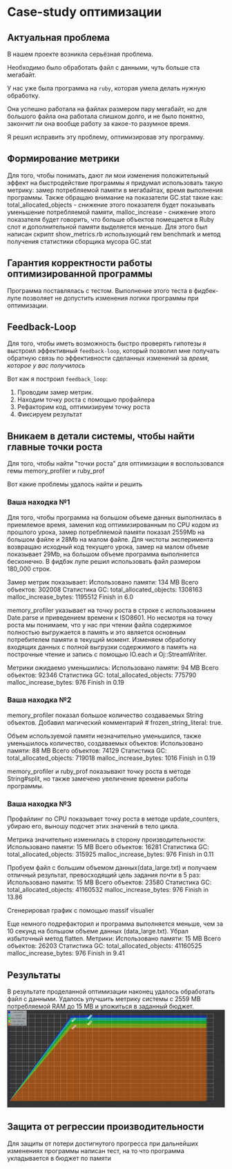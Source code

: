 # Case-study оптимизации

## Актуальная проблема
В нашем проекте возникла серьёзная проблема.

Необходимо было обработать файл с данными, чуть больше ста мегабайт.

У нас уже была программа на `ruby`, которая умела делать нужную обработку.

Она успешно работала на файлах размером пару мегабайт, но для большого файла она работала слишком долго, и не было понятно, закончит ли она вообще работу за какое-то разумное время.

Я решил исправить эту проблему, оптимизировав эту программу.

## Формирование метрики
Для того, чтобы понимать, дают ли мои изменения положительный эффект на быстродействие программы я придумал использовать такую метрику:
замер потребляемой памяти в мегабайтах, время выполнения программы.
Также обращаю внимание на показатели GC.stat такие как:
total_allocated_objects - снижение этого показателя будет показывать уменьшение потребляемой памяти,
malloc_increase - снижение этого показателя будет говорить, что больше объектов помещается в Ruby слот и дополнительной памяти выделяется меньше.
Для этого был написан скрипт show_metrics.rb использующий гем benchmark и метод получения статистики сборщика мусора GC.stat

## Гарантия корректности работы оптимизированной программы
Программа поставлялась с тестом. Выполнение этого теста в фидбек-лупе позволяет не допустить изменения логики программы при оптимизации.

## Feedback-Loop
Для того, чтобы иметь возможность быстро проверять гипотезы я выстроил эффективный `feedback-loop`, который позволил мне получать обратную связь по эффективности сделанных изменений за *время, которое у вас получилось*

Вот как я построил `feedback_loop`:
1. Проводим замер метрик.
2. Находим точку роста с помощью профайлера
3. Рефакторим код, оптимизируем точку роста
4. Фиксируем результат

## Вникаем в детали системы, чтобы найти главные точки роста
Для того, чтобы найти "точки роста" для оптимизации я воспользовался гемы memory_profiler и ruby_prof

Вот какие проблемы удалось найти и решить

### Ваша находка №1
Для того, чтобы программа на большом объеме данных выполнилась в приемлемое время, заменил код оптимизированным по CPU кодом из прошлого урока,
замер потребляемой памяти показал 2559Mb на большом файле и 28Mb на малом файле. Для чистоты эксперимента возвращаю исходный код текущего урока,
замер на малом объеме показывает 29Mb, на большом объеме программа выполняется бесконечно.
В фидбэк лупе решил использовать файл размером 180_000 строк.

Замер метрик показывает:
Использовано памяти: 134 MB
Всего объектов: 302008
Статистика GC:
total_allocated_objects: 1308163
malloc_increase_bytes: 1195512
Finish in 6.0

memory_profiler указывает на точку роста в строке с использованием Date.parse и приведением времени к ISO8601.
Но несмотря на точку роста мы понимаем, что у нас при чтении файла содержимое полностью выгружается в память 
и это является основным потребителем памяти в текущий момент.
Изменяем обработку входящих данных с полной выгрузки содержимого в память на построчные чтение и запись с помощью IO.each и 
Oj::StreamWriter.

Метрики ожидаемо уменьшились:
Использовано памяти: 94 MB
Всего объектов: 92346
Статистика GC:
total_allocated_objects: 775790
malloc_increase_bytes: 976
Finish in 0.19


### Ваша находка №2
memory_profiler показал большое количество создаваемых String объектов.
Добавил магический комментарий # frozen_string_literal: true.

Объем используемой памяти незначительно уменьшился, также уменьшилось количество, создаваемых объектов: 
Использовано памяти: 88 MB
Всего объектов: 74129
Статистика GC:
total_allocated_objects: 719018
malloc_increase_bytes: 1016
Finish in 0.19

memory_profiler и ruby_prof показывают точку роста в методе String#split, но также замечено увеличение времени работы программы.


### Ваша находка №3
Профайлинг по CPU показывает точку роста в методе update_counters, убираю его, выношу подсчет этих значений в тело цикла.

Метрика значительно изменилась в сторону производительности:
Использовано памяти: 15 MB
Всего объектов: 16281
Статистика GC:
total_allocated_objects: 315925
malloc_increase_bytes: 976
Finish in 0.11

Пробуем файл с большим объемом данных(data_large.txt) и получаем отличный результат, превосходящий цель задания почти в 5 раз:
Использовано памяти: 15 MB
Всего объектов: 23580
Статистика GC:
total_allocated_objects: 41160532
malloc_increase_bytes: 976
Finish in 13.86

Сгенерировал график с помощью massif visualier

Еще немного подрефакторил и программа выполняется меньше, чем за 10 секунд на большом объеме данных (data_large.txt).
Убрал избыточный метод flatten. Метрики:
Использовано памяти: 15 MB
Всего объектов: 26203
Статистика GC:
total_allocated_objects: 41160525
malloc_increase_bytes: 976
Finish in 9.41

## Результаты
В результате проделанной оптимизации наконец удалось обработать файл с данными.
Удалось улучшить метрику системы с 2559 MB потребляемой RAM до 15 MB и уложиться в заданный бюджет.
![massif.png](massif.png)

## Защита от регрессии производительности
Для защиты от потери достигнутого прогресса при дальнейших изменениях программы написан тест, на то что программа укладывается в бюджет по памяти
